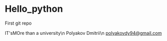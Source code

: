 # Hello_python
 First git repo

IT'sMOre than a university\n
Polyakov Dmitrii\n
polyakovdy94@gmail.com
